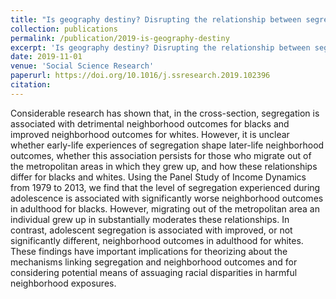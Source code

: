 ```yaml
---
title: "Is geography destiny? Disrupting the relationship between segregation and neighbohrood outcomes"
collection: publications
permalink: /publication/2019-is-geography-destiny
excerpt: 'Is geography destiny? Disrupting the relationship between segregation and neighbohrood outcomes'
date: 2019-11-01
venue: 'Social Science Research'
paperurl: https://doi.org/10.1016/j.ssresearch.2019.102396
citation:
---
```


Considerable research has shown that, in the cross-section, segregation is associated with detrimental neighborhood outcomes for blacks and improved neighborhood outcomes for whites. However, it is unclear whether early-life experiences of segregation shape later-life neighborhood outcomes, whether this association persists for those who migrate out of the metropolitan areas in which they grew up, and how these relationships differ for blacks and whites. Using the Panel Study of Income Dynamics from 1979 to 2013, we find that the level of segregation experienced during adolescence is associated with significantly worse neighborhood outcomes in adulthood for blacks. However, migrating out of the metropolitan area an individual grew up in substantially moderates these relationships. In contrast, adolescent segregation is associated with improved, or not significantly different, neighborhood outcomes in adulthood for whites. These findings have important implications for theorizing about the mechanisms linking segregation and neighborhood outcomes and for considering potential means of assuaging racial disparities in harmful neighborhood exposures.
